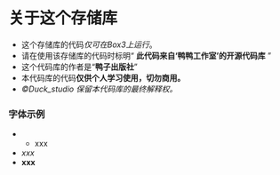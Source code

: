 # 关于这个存储库
  * 这个存储库的代码*仅可在Box3上运行*。
  * 请在使用该存储库的代码时标明“ **此代码来自‘鸭鸭工作室’的开源代码库** ”
  * 这个代码库的作者是“**鸭子出版社**”
  * 本代码库的代码**仅供个人学习使用，切勿商用。**
  * *©Duck_studio 保留本代码库的最终解释权。*
### 字体示例
  * * xxx
  * *xxx*
  * **xxx**
